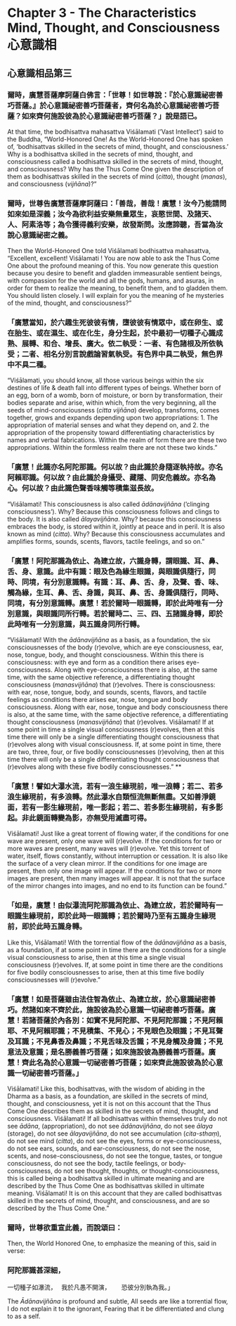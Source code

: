 # Chapter 3 - The Characteristics Mind, Thought, and Consciousness 心意識相

## **心意識相品第三**

### 爾時，廣慧菩薩摩訶薩白佛言：「世尊！如世尊說：『於心意識祕密善巧菩薩。』於心意識祕密善巧菩薩者，齊何名為於心意識祕密善巧菩薩？如來齊何施設彼為於心意識祕密善巧菩薩？」說是語已。

At that time, the bodhisattva mahasattva Viśālamati (’Vast Intellect’) said to the Buddha, “World-Honored One! As the World-Honored One has spoken of, ‘bodhisattvas skilled in the secrets of mind, thought, and consciousness.’ Why is a bodhisattva skilled in the secrets of mind, thought, and consciousness called a bodhisattva skilled in the secrets of mind, thought, and consciousness? Why has the Thus Come One given the description of them as bodhisattvas skilled in the secrets of  mind (*citta*), thought (*manas*), and consciousness (*vijñāna*)?”   

### 爾時，世尊告廣慧菩薩摩訶薩曰：「善哉，善哉！廣慧！汝今乃能請問如來如是深義；汝今為欲利益安樂無量眾生，哀愍世間、及諸天、人、阿素洛等；為令獲得義利安樂，故發斯問。汝應諦聽，吾當為汝說心意識祕密之義。

Then the World-Honored One told Viśālamati bodhisattva mahasattva, “Excellent, excellent! Viśālamati ! You are now able to ask the Thus Come One about the profound meaning of this. You now generate this question because you desire to benefit and gladden immeasurable sentient beings, with compassion for the world and all the gods, humans, and asuras, in order for them to realize the meaning, to benefit them, and to gladden them. You should listen closely. I will explain for you the meaning of he mysteries of the mind, thought, and consciousness?”       

### 「廣慧當知，於六趣生死彼彼有情，墮彼彼有情眾中，或在卵生、或在胎生、或在濕生、或在化生，身分生起，於中最初一切種子心識成熟、展轉、和合、增長、廣大。依二執受：一者、有色諸根及所依執受；二者、相名分別言說戲論習氣執受。有色界中具二執受，無色界中不具二種。

“Viśālamati, you should know, all those various beings within the six destines of life & death fall into different types of beings. Whether born of an egg, born of a womb, born of moisture, or born by transformation, their bodies separate and arise, within which, from the very beginning, all the seeds of mind-consciousness (*citta vijñāna*) develop, transforms, comes together, grows and expands depending upon two appropriations: 1. The appropriation of material senses and what they depend on, and 2. the appropriation of the propensity toward differentiating characteristics by names and verbal fabrications. Within the realm of form there are these two appropriations. Within the formless realm there are not these two kinds.”         

### 「廣慧！此識亦名阿陀那識。何以故？由此識於身隨逐執持故。亦名阿賴耶識。何以故？由此識於身攝受、藏隱、同安危義故。亦名為心。何以故？由此識色聲香味觸等積集滋長故。

“Viśālamati! This consciousness is also called *ādānavijñāna* (’clinging consciousness’). Why? Because this consciousness follows and clings to the body. It is also called *ālayavijñāna*. Why? because this consciousness embraces the body, is stored within it, jointly at peace and in peril. It is also known as mind (*citta*). Why? Because this consciousness accumulates and amplifies forms, sounds, scents, flavors, tactile feelings, and so on.”       

### 「廣慧！阿陀那識為依止、為建立故，六識身轉，謂眼識、耳、鼻、舌、身、意識。此中有識：眼及色為緣生眼識，與眼識俱隨行，同時、同境，有分別意識轉。有識：耳、鼻、舌、身，及聲、香、味、觸為緣，生耳、鼻、舌、身識，與耳、鼻、舌、身識俱隨行，同時、同境，有分別意識轉。廣慧！若於爾時一眼識轉，即於此時唯有一分別意識，與眼識同所行轉。若於爾時二、三、四、五諸識身轉，即於此時唯有一分別意識，與五識身同所行轉。

“Viśālamati! With the *ādānavijñāna* as a basis, as a foundation, the six consciousnesses of the body (r)evolve, which are eye consciousness, ear, nose, tongue, body, and thought consciousness. Within this there is consciousness: with eye and form as a condition there arises eye-consciousness. Along with eye-consciousness there is also, at the same time, with the same objective reference, a differentiating thought consciousness (*manasvijñāna*) that (r)evolves. There is consciousness: with ear, nose, tongue, body, and sounds, scents, flavors, and tactile feelings as conditions there arises ear, nose, tongue and body consciousness. Along with ear, nose, tongue and body consciousness there is also, at the same time, with the same objective reference, a differentiating thought consciousness (*manasvijñāna*) that (r)evolves. Viśālamati! If at some point in time a single visual consciousness (r)evolves, then at this time there will only be a single differentiating thought consciousness that (r)evolves along with visual consciousness. If, at some point in time, there are two, three, four, or five bodily consciousnesses (r)evolving, then at this time there will only be a single differentiating thought consciousness that (r)evolves along with these five bodily consciousnesses.”       ** 

### 「廣慧！譬如大瀑水流，若有一浪生緣現前，唯一浪轉；若二、若多浪生緣現前，有多浪轉。然此瀑水自類恒流無斷無盡。又如善淨鏡面，若有一影生緣現前，唯一影起；若二、若多影生緣現前，有多影起。非此鏡面轉變為影，亦無受用滅盡可得。

Viśālamati! Just like a great torrent of flowing water, if the conditions for one wave are present, only one wave will (r)evolve. If the conditions for two or more waves are present, many waves will (r)evolve. Yet this torrent of water, itself, flows constantly, without interruption or cessation. It is also like the surface of a very clean mirror. If the conditions for one image are present, then only one image will appear. If the conditions for two or more images are present, then many images will appear. It is not that the surface of the mirror changes into images, and no end to its function can be found.”    

### 「如是，廣慧！由似瀑流阿陀那識為依止、為建立故，若於爾時有一眼識生緣現前，即於此時一眼識轉；若於爾時乃至有五識身生緣現前，即於此時五識身轉。

Like this, Viśālamati! With the torrential flow of the *ādānavijñāna* as a basis, as a foundation, if at some point in time there are the conditions for a single visual consciousness to arise, then at this time a single visual consciousness (r)evolves. If, at some point in time there are the conditions for five bodily consciousnesses to arise, then at this time five bodily consciousnesses will (r)evolve.”    

### 「廣慧！如是菩薩雖由法住智為依止、為建立故，於心意識祕密善巧。然諸如來不齊於此，施設彼為於心意識一切祕密善巧菩薩。廣慧！若諸菩薩於內各別：如實不見阿陀那、不見阿陀那識；不見阿賴耶、不見阿賴耶識；不見積集、不見心；不見眼色及眼識；不見耳聲及耳識；不見鼻香及鼻識；不見舌味及舌識；不見身觸及身識；不見意法及意識；是名勝義善巧菩薩；如來施設彼為勝義善巧菩薩。廣慧！齊此名為於心意識一切祕密善巧菩薩；如來齊此施設彼為於心意識一切祕密善巧菩薩。」

Viśālamati! Like this, bodhisattvas, with the wisdom of abiding in the Dharma as a basis, as a foundation, are skilled in the secrets of mind, thought, and consciousness, yet it is not on this account that the Thus Come One describes them as skilled in the secrets of mind, thought, and consciousness. Viśālamati! If all bodhisattvas within themselves truly do not see *ādāna*, (appropriation), do not see *ādānavijñāna*, do not see *ālaya* (storage), do not see *ālayavijñāna*, do not see accumulation (*cita-sthaṃ*), do not see mind (*citta*), do not see the eyes, forms or eye-consciousness, do not see ears, sounds, and ear-consciousness, do not see the nose, scents, and nose-consciousness, do not see the tongue, tastes, or tongue consciousness, do not see the body, tactile feelings, or body-consciousness, do not see thought, thoughts, or thought-consciousness, this is called being a bodhisattva skilled in ultimate meaning and are described by the Thus Come One as bodhisattvas skilled in ultimate meaning. Viśālamati! It is on this account that they are called bodhisattvas skilled in the secrets of mind, thought, and consciousness, and are so described by
the Thus Come One.” 

### 爾時，世尊欲重宣此義，而說頌曰：

Then, the World Honored One, to emphasize the meaning of this, said in verse:  

### 阿陀那識甚深細，　　
一切種子如瀑流，　
我於凡愚不開演，　　
恐彼分別執為我。」

The *Ādānavijñāna* is profound and subtle, 
All seeds are like a torrential flow, 
I do not explain it to the ignorant, 
Fearing that it be differentiated and clung to as a self.